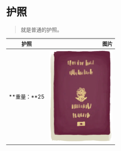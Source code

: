# 护照  
> 就是普通的护照。  
  
  护照  |   图片   
 ----  |  ----:   
 **重量：**25  |  <img decoding="async" src="Sprite/Passport.png" href="a.md" style="max-width:300px;max-height:300px;">   
  


<script>document.title="护照 - 卡牌生存百科 Card Survival Wiki";</script>